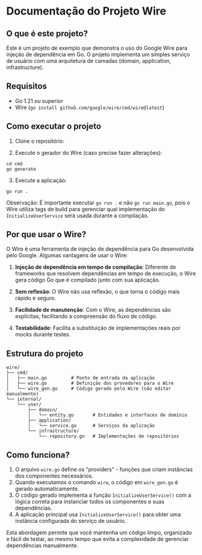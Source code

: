 # Documentação do Projeto Wire

## O que é este projeto?

Este é um projeto de exemplo que demonstra o uso do Google Wire para injeção de dependência em Go. O projeto implementa um simples serviço de usuário com uma arquitetura de camadas (domain, application, infrastructure).

## Requisitos

- Go 1.21 ou superior
- Wire (`go install github.com/google/wire/cmd/wire@latest`)

## Como executar o projeto

1. Clone o repositório:

2. Execute o gerador do Wire (caso precise fazer alterações):
```
cd cmd
go generate
```

3. Execute a aplicação:
```
go run .
```

Observação: É importante executar `go run .` e não `go run main.go`, pois o Wire utiliza tags de build para gerenciar qual implementação do `InitializeUserService` será usada durante a compilação.

## Por que usar o Wire?

O Wire é uma ferramenta de injeção de dependência para Go desenvolvida pelo Google. Algumas vantagens de usar o Wire:

1. **Injeção de dependência em tempo de compilação**: Diferente de frameworks que resolvem dependências em tempo de execução, o Wire gera código Go que é compilado junto com sua aplicação.

2. **Sem reflexão**: O Wire não usa reflexão, o que torna o código mais rápido e seguro.

3. **Facilidade de manutenção**: Com o Wire, as dependências são explícitas, facilitando a compreensão do fluxo de código.

4. **Testabilidade**: Facilita a substituição de implementações reais por mocks durante testes.

## Estrutura do projeto

```
wire/
├── cmd/
│   ├── main.go         # Ponto de entrada da aplicação
│   ├── wire.go         # Definição dos provedores para o Wire
│   └── wire_gen.go     # Código gerado pelo Wire (não editar manualmente)
└── internal/
    └── user/
        ├── domain/
        │   └── entity.go       # Entidades e interfaces de domínio
        ├── application/
        │   └── service.go      # Serviços da aplicação
        └── infrastructure/
            └── repository.go   # Implementações de repositórios
```

## Como funciona?

1. O arquivo `wire.go` define os "providers" - funções que criam instâncias dos componentes necessários.
2. Quando executamos o comando `wire`, o código em `wire_gen.go` é gerado automaticamente.
3. O código gerado implementa a função `InitializeUserService()` com a lógica correta para instanciar todos os componentes e suas dependências.
4. A aplicação principal usa `InitializeUserService()` para obter uma instância configurada do serviço de usuário.

Esta abordagem permite que você mantenha um código limpo, organizado e fácil de testar, ao mesmo tempo que evita a complexidade de gerenciar dependências manualmente. 